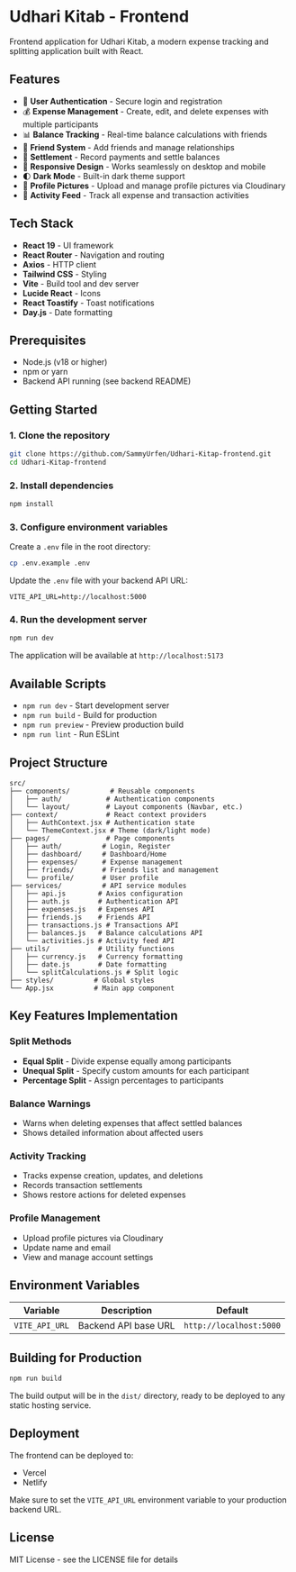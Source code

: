 # Udhari Kitab - Frontend

Frontend application for Udhari Kitab, a modern expense tracking and splitting application built with React.

## Features

- 👥 **User Authentication** - Secure login and registration
- 💰 **Expense Management** - Create, edit, and delete expenses with multiple participants
- 📊 **Balance Tracking** - Real-time balance calculations with friends
- 🤝 **Friend System** - Add friends and manage relationships
- 💸 **Settlement** - Record payments and settle balances
- 📱 **Responsive Design** - Works seamlessly on desktop and mobile
- 🌓 **Dark Mode** - Built-in dark theme support
- 📸 **Profile Pictures** - Upload and manage profile pictures via Cloudinary
- 🔔 **Activity Feed** - Track all expense and transaction activities

## Tech Stack

- **React 19** - UI framework
- **React Router** - Navigation and routing
- **Axios** - HTTP client
- **Tailwind CSS** - Styling
- **Vite** - Build tool and dev server
- **Lucide React** - Icons
- **React Toastify** - Toast notifications
- **Day.js** - Date formatting

## Prerequisites

- Node.js (v18 or higher)
- npm or yarn
- Backend API running (see backend README)

## Getting Started

### 1. Clone the repository

```bash
git clone https://github.com/SammyUrfen/Udhari-Kitap-frontend.git
cd Udhari-Kitap-frontend
```

### 2. Install dependencies

```bash
npm install
```

### 3. Configure environment variables

Create a `.env` file in the root directory:

```bash
cp .env.example .env
```

Update the `.env` file with your backend API URL:

```env
VITE_API_URL=http://localhost:5000
```

### 4. Run the development server

```bash
npm run dev
```

The application will be available at `http://localhost:5173`

## Available Scripts

- `npm run dev` - Start development server
- `npm run build` - Build for production
- `npm run preview` - Preview production build
- `npm run lint` - Run ESLint

## Project Structure

```
src/
├── components/          # Reusable components
│   ├── auth/           # Authentication components
│   └── layout/         # Layout components (Navbar, etc.)
├── context/            # React context providers
│   ├── AuthContext.jsx # Authentication state
│   └── ThemeContext.jsx # Theme (dark/light mode)
├── pages/              # Page components
│   ├── auth/          # Login, Register
│   ├── dashboard/     # Dashboard/Home
│   ├── expenses/      # Expense management
│   ├── friends/       # Friends list and management
│   └── profile/       # User profile
├── services/          # API service modules
│   ├── api.js        # Axios configuration
│   ├── auth.js       # Authentication API
│   ├── expenses.js   # Expenses API
│   ├── friends.js    # Friends API
│   ├── transactions.js # Transactions API
│   ├── balances.js   # Balance calculations API
│   └── activities.js # Activity feed API
├── utils/            # Utility functions
│   ├── currency.js   # Currency formatting
│   ├── date.js       # Date formatting
│   └── splitCalculations.js # Split logic
├── styles/          # Global styles
└── App.jsx          # Main app component
```

## Key Features Implementation

### Split Methods
- **Equal Split** - Divide expense equally among participants
- **Unequal Split** - Specify custom amounts for each participant
- **Percentage Split** - Assign percentages to participants

### Balance Warnings
- Warns when deleting expenses that affect settled balances
- Shows detailed information about affected users

### Activity Tracking
- Tracks expense creation, updates, and deletions
- Records transaction settlements
- Shows restore actions for deleted expenses

### Profile Management
- Upload profile pictures via Cloudinary
- Update name and email
- View and manage account settings

## Environment Variables

| Variable | Description | Default |
|----------|-------------|---------|
| `VITE_API_URL` | Backend API base URL | `http://localhost:5000` |

## Building for Production

```bash
npm run build
```

The build output will be in the `dist/` directory, ready to be deployed to any static hosting service.

## Deployment

The frontend can be deployed to:
- Vercel
- Netlify

Make sure to set the `VITE_API_URL` environment variable to your production backend URL.

## License

MIT License - see the LICENSE file for details
